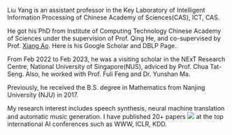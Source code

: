 Liu Yang is an assistant professor in the Key Laboratory of Intelligent Information Processing of Chinese Academy of Sciences(CAS), ICT, CAS.

He got his PhD from Institute of Computing Technology Chinese Academy of Sciences under the supervision of Prof. Qing He, and co-supervised by Prof. [Xiang Ao](https://aoxaustin.github.io/). Here is his Google Scholar and DBLP Page.

From Feb 2022 to Feb 2023, he was a visiting scholar in the NExT Research Centre, National University of Singapore(NUS), adviced by Prof. Chua Tat-Seng. Also, he worked with Prof. Fuli Feng and Dr. Yunshan Ma.

Previously, he received the B.S. degree in Mathematics from Nanjing University (NJU) in 2017.


My research interest includes speech synthesis, neural machine translation and automatic music generation. I have published 20+ papers <a href='https://scholar.google.com/citations?user=kVoIIXkAAAAJ&hl'><img src="https://img.shields.io/endpoint?logo=Google%20Scholar&url=https%3A%2F%2Fcdn.jsdelivr.net%2Fgh%2FPonderLY%2Fponderly.github.io@google-scholar-stats%2Fgs_data_shieldsio.json&labelColor=f6f6f6&color=9cf&style=flat&label=citations"></a> at the top international AI conferences such as  WWW, ICLR, KDD. 

